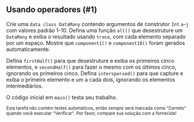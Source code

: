 ## Usando operadores (#1)

Crie uma `data class DataMany` contendo argumentos de construtor `Int` `a`-`j` com valores padrão 1-10. Defina uma função `all()` que desestruture um `DataMany` e exiba o resultado usando `trace`, com cada elemento separado por um espaço. Mostre que `component1()` e `component10()` foram gerados automaticamente.

Defina `firstHalf()` para que desestruture e exiba os primeiros cinco elementos, e `secondHalf()` para fazer o mesmo com os últimos cinco, ignorando os primeiros cinco. Defina `interspersed()` para que capture e exiba o primeiro elemento e um a cada dois, ignorando os elementos intermediários.

O código inicial em `main()` testa seu trabalho.

<sub> Esta tarefa não contém testes automáticos, então sempre será marcada como "Correto" quando você executar "Verificar". Por favor, compare sua solução com a fornecida! </sub>